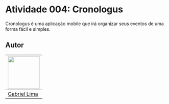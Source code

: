 # Atividade 004: Cronologus

Cronologus é uma aplicação mobile que irá organizar seus eventos de uma forma fácil e simples.

## Autor

| <img width="100" src="https://github.com/gabrielSantosLima.png"/> |
| ----------------------------------------------------------------- |
| [Gabriel Lima](https://github.com/gabrielSantosLima)              |
